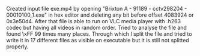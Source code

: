 Created input file exe.mp4 by opening "Brixton A - 91189 - cctv298204 - 00010100_1.exe" in hex editor and deleting any bit before offset 
4083924 or 0x3e50d4.  After that file is able to run on VLC media player with .h263 codec but having all videos in random order. 
Tried to analyse the file and found \xFF 99 times many places. Through which I split the file and tried to write it in 17 different files as visible on executable but it is still not splitted properly.
